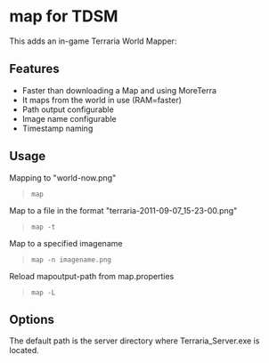 map for TDSM
============

This adds an in-game Terraria World Mapper:

Features
--------

+ Faster than downloading a Map and using MoreTerra
+ It maps from the world in use (RAM=faster)
+ Path output configurable
+ Image name configurable
+ Timestamp naming

Usage
-----

Mapping to "world-now.png"
> `map`

Map to a file in the format "terraria-2011-09-07_15-23-00.png"
> `map -t`

Map to a specified imagename
> `map -n imagename.png`

Reload mapoutput-path from map.properties
> `map -L`

Options
-------

The default path is the server directory where Terraria_Server.exe is located.

